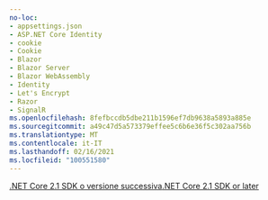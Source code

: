 ```yaml
---
no-loc:
- appsettings.json
- ASP.NET Core Identity
- cookie
- Cookie
- Blazor
- Blazor Server
- Blazor WebAssembly
- Identity
- Let's Encrypt
- Razor
- SignalR
ms.openlocfilehash: 8fefbccdb5dbe211b1596ef7db9638a5893a885e
ms.sourcegitcommit: a49c47d5a573379effee5c6b6e36f5c302aa756b
ms.translationtype: MT
ms.contentlocale: it-IT
ms.lasthandoff: 02/16/2021
ms.locfileid: "100551580"
---
```

[<span data-ttu-id="441d2-101">.NET Core 2.1 SDK o versione successiva</span><span class="sxs-lookup"><span data-stu-id="441d2-101">.NET Core 2.1 SDK or later</span></span>](https://dotnet.microsoft.com/download/dotnet-core)
